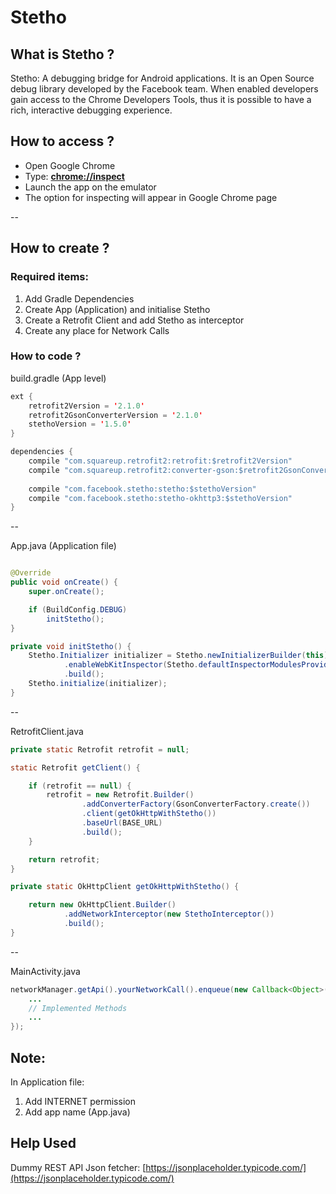 # Stetho

## What is Stetho ?
Stetho: A debugging bridge for Android applications. It is an Open Source debug library developed by the Facebook team. When enabled developers gain access to the Chrome Developers Tools, thus it is possible to have a rich, interactive debugging experience.

## How to access ?
+ Open Google Chrome
+ Type: **[chrome://inspect](chrome://inspect)**
+ Launch the app on the emulator
+ The option for inspecting will appear in Google Chrome page


--


## How to create ?
### Required items:
1. Add Gradle Dependencies
2. Create App (Application) and initialise Stetho
3. Create a Retrofit Client and add Stetho as interceptor
4. Create any place for Network Calls

### How to code ?

build.gradle (App level)
```java
ext {
    retrofit2Version = '2.1.0'
    retrofit2GsonConverterVersion = '2.1.0'
    stethoVersion = '1.5.0'
}

dependencies {
    compile "com.squareup.retrofit2:retrofit:$retrofit2Version"
    compile "com.squareup.retrofit2:converter-gson:$retrofit2GsonConverterVersion"
    
    compile "com.facebook.stetho:stetho:$stethoVersion"
    compile "com.facebook.stetho:stetho-okhttp3:$stethoVersion"
}
```

--

App.java (Application file)
```java

@Override
public void onCreate() {
    super.onCreate();

    if (BuildConfig.DEBUG)
        initStetho();
}

private void initStetho() {
    Stetho.Initializer initializer = Stetho.newInitializerBuilder(this)
            .enableWebKitInspector(Stetho.defaultInspectorModulesProvider(this))
            .build();
    Stetho.initialize(initializer);
}
```

--

RetrofitClient.java
```java
private static Retrofit retrofit = null;

static Retrofit getClient() {

    if (retrofit == null) {
        retrofit = new Retrofit.Builder()
                .addConverterFactory(GsonConverterFactory.create())
                .client(getOkHttpWithStetho())
                .baseUrl(BASE_URL)
                .build();
    }

    return retrofit;
}

private static OkHttpClient getOkHttpWithStetho() {

    return new OkHttpClient.Builder()
            .addNetworkInterceptor(new StethoInterceptor())
            .build();
}
```

--

MainActivity.java
```java
networkManager.getApi().yourNetworkCall().enqueue(new Callback<Object>(){
    ...
    // Implemented Methods
    ...
});
```


## Note:
In Application file: 
1. Add INTERNET permission
2. Add app name (App.java)


## Help Used
Dummy REST API Json fetcher:
[https://jsonplaceholder.typicode.com/](https://jsonplaceholder.typicode.com/)
